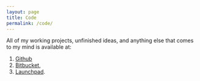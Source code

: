 ```yaml
---
layout: page
title: Code
permalink: /code/
---
```


All of my working projects, unfinished ideas, and anything else that
comes to my mind is available at:

1. [Github](http://github.com/mgill25)
2. [Bitbucket](https://bitbucket.com/mgill25), 
3. [Launchpad](https://launchpad.net/~mgill25).